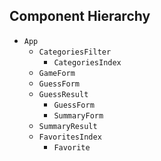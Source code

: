 ## Component Hierarchy

* `App`
  * `CategoriesFilter`
    * `CategoriesIndex`
  * `GameForm`
  * `GuessForm`
  * `GuessResult`
    * `GuessForm`
    * `SummaryForm`
  * `SummaryResult`
  * `FavoritesIndex`
    * `Favorite`
